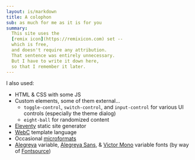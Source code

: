 ```yaml
---
layout: is/markdown
title: A colophon
sub: as much for me as it is for you
summary:
  This site uses the
  [remix icon](https://remixicon.com) set --
  which is free,
  and doesn't require any attribution.
  That sentence was entirely unnecessary.
  But I have to write it down here,
  so that I remember it later.
---
```


I also used:

- HTML & CSS with some JS
- Custom elements, some of them external…
  - `toggle-control`, `switch-control`, and `input-control`
    for various UI controls (especially the theme dialog)
  - `eight-ball` for randomized content
- [Eleventy](https://www.11ty.dev/) static site generator
- [WebC](https://www.11ty.dev/docs/languages/webc/) template language
- Occasional [microformats](https://microformats.org)
- [Alegreya](https://www.huertatipografica.com/en/fonts/alegreya-ht-pro)
  variable,
  [Alegreya Sans](https://www.huertatipografica.com/en/fonts/alegreya-sans-ht),
  & [Victor Mono](https://rubjo.github.io/victor-mono/) variable
  fonts (by way of [Fontsource](https://fontsource.org/))
